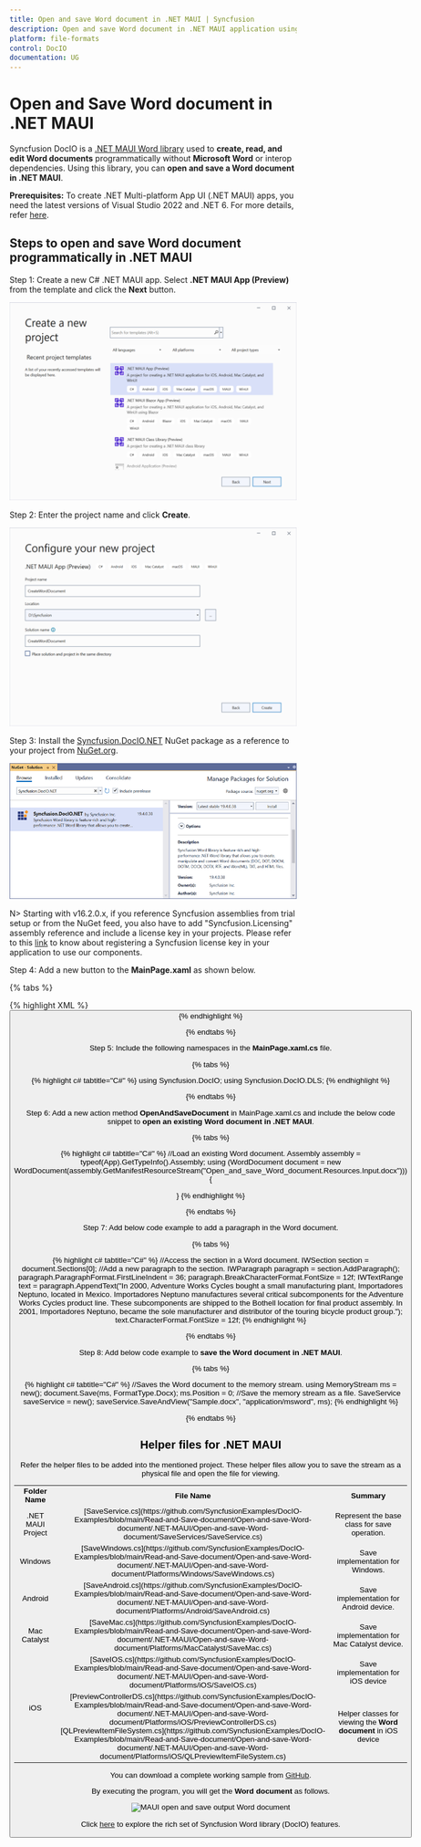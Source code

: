 ```yaml
---
title: Open and save Word document in .NET MAUI | Syncfusion
description: Open and save Word document in .NET MAUI application using Syncfusion .NET MAUI Word (DocIO) library without Microsoft Word or interop dependencies.
platform: file-formats
control: DocIO
documentation: UG
---
```


# Open and Save Word document in .NET MAUI

Syncfusion DocIO is a [.NET MAUI Word library](https://www.syncfusion.com/document-processing/word-framework/maui/word-library) used to **create, read, and edit Word documents** programmatically without **Microsoft Word** or interop dependencies. Using this library, you can **open and save a Word document in .NET MAUI**.

**Prerequisites:**
To create .NET Multi-platform App UI (.NET MAUI) apps, you need the latest versions of Visual Studio 2022 and .NET 6. For more details, refer [here](https://learn.microsoft.com/en-us/dotnet/maui/get-started/installation?view=net-maui-7.0&tabs=vswin).

## Steps to open and save Word document programmatically in .NET MAUI

Step 1: Create a new C# .NET MAUI app. Select **.NET MAUI App (Preview)** from the template and click the **Next** button.

![Create the MAUI app in Visual Studio](MAUI_Images/Create_Project.png)

Step 2: Enter the project name and click **Create**.

![Create a project name for your new project](MAUI_Images/Configure.png)

Step 3: Install the [Syncfusion.DocIO.NET](https://www.nuget.org/packages/Syncfusion.DocIO.Net) NuGet package as a reference to your project from [NuGet.org](https://www.nuget.org/).

![Install Syncfusion.DocIO.NET NuGet package](MAUI_Images/Install_Nuget.png)

N> Starting with v16.2.0.x, if you reference Syncfusion assemblies from trial setup or from the NuGet feed, you also have to add "Syncfusion.Licensing" assembly reference and include a license key in your projects. Please refer to this [link](https://help.syncfusion.com/common/essential-studio/licensing/overview) to know about registering a Syncfusion license key in your application to use our components.

Step 4: Add a new button to the **MainPage.xaml** as shown below.

{% tabs %}

{% highlight XML %}
<ContentPage xmlns="http://schemas.microsoft.com/dotnet/2021/maui"
            xmlns:x="http://schemas.microsoft.com/winfx/2009/xaml"
            x:Class="Open_and_save_Word_document.MainPage"
            BackgroundColor="{DynamicResource SecondaryColor}">
    <ScrollView>
        <Grid RowSpacing="25" RowDefinitions="Auto,Auto,Auto,Auto,*"
            Padding="{OnPlatform iOS='30,60,30,30', Default='30'}">
            <Button 
                Text="Open and Save Document"
                FontAttributes="Bold"
                Grid.Row="0"
                SemanticProperties.Hint="Open and Save Word document you click"
                Clicked="OpenAndSaveDocument"
                HorizontalOptions="Center" />
        </Grid>
    </ScrollView>
</ContentPage>
{% endhighlight %}

{% endtabs %}

Step 5: Include the following namespaces in the **MainPage.xaml.cs** file.

{% tabs %}

{% highlight c# tabtitle="C#" %}
using Syncfusion.DocIO;
using Syncfusion.DocIO.DLS;
{% endhighlight %}

{% endtabs %}

Step 6: Add a new action method **OpenAndSaveDocument** in MainPage.xaml.cs and include the below code snippet to **open an existing Word document in .NET MAUI**.

{% tabs %}

{% highlight c# tabtitle="C#" %}
//Load an existing Word document.
Assembly assembly = typeof(App).GetTypeInfo().Assembly;
using (WordDocument document = new WordDocument(assembly.GetManifestResourceStream("Open_and_save_Word_document.Resources.Input.docx")))
{

}
{% endhighlight %}

{% endtabs %}

Step 7: Add below code example to add a paragraph in the Word document.

{% tabs %}

{% highlight c# tabtitle="C#" %}
//Access the section in a Word document.
IWSection section = document.Sections[0];
//Add a new paragraph to the section.
IWParagraph paragraph = section.AddParagraph();
paragraph.ParagraphFormat.FirstLineIndent = 36;
paragraph.BreakCharacterFormat.FontSize = 12f;
IWTextRange text = paragraph.AppendText("In 2000, Adventure Works Cycles bought a small manufacturing plant, Importadores Neptuno, located in Mexico. Importadores Neptuno manufactures several critical subcomponents for the Adventure Works Cycles product line. These subcomponents are shipped to the Bothell location for final product assembly. In 2001, Importadores Neptuno, became the sole manufacturer and distributor of the touring bicycle product group.");
text.CharacterFormat.FontSize = 12f;
{% endhighlight %}

{% endtabs %}

Step 8: Add below code example to **save the Word document in .NET MAUI**.

{% tabs %}

{% highlight c# tabtitle="C#" %}
//Saves the Word document to the memory stream.
using MemoryStream ms = new();
document.Save(ms, FormatType.Docx);
ms.Position = 0;
//Save the memory stream as a file.
SaveService saveService = new();
saveService.SaveAndView("Sample.docx", "application/msword", ms);
{% endhighlight %}

{% endtabs %}

## Helper files for .NET MAUI

Refer the helper files to be added into the mentioned project. These helper files allow you to save the stream as a physical file and open the file for viewing.

<table>
  <tr>
  <td>
    <b>Folder Name</b>
  </td>
  <td>
    <b>File Name</b>
  </td>
  <td>
    <b>Summary</b>
  </td>
  </tr>
  <tr>
  <td>
    .NET MAUI Project
  </td>
  <td>
    [SaveService.cs](https://github.com/SyncfusionExamples/DocIO-Examples/blob/main/Read-and-Save-document/Open-and-save-Word-document/.NET-MAUI/Open-and-save-Word-document/SaveServices/SaveService.cs)
  </td>
  <td>Represent the base class for save operation.
  </td>
  </tr>
  <tr>
  <td>
    Windows
  </td>
  <td>
    [SaveWindows.cs](https://github.com/SyncfusionExamples/DocIO-Examples/blob/main/Read-and-Save-document/Open-and-save-Word-document/.NET-MAUI/Open-and-save-Word-document/Platforms/Windows/SaveWindows.cs)
  </td>
  <td>Save implementation for Windows.
  </td>
  </tr>
  <tr>
  <td>
    Android
  </td>
  <td>
    [SaveAndroid.cs](https://github.com/SyncfusionExamples/DocIO-Examples/blob/main/Read-and-Save-document/Open-and-save-Word-document/.NET-MAUI/Open-and-save-Word-document/Platforms/Android/SaveAndroid.cs)
  </td>
  <td>Save implementation for Android device.
  </td>
  </tr>
  <tr>
  <td>
    Mac Catalyst
  </td>
  <td>
    [SaveMac.cs](https://github.com/SyncfusionExamples/DocIO-Examples/blob/main/Read-and-Save-document/Open-and-save-Word-document/.NET-MAUI/Open-and-save-Word-document/Platforms/MacCatalyst/SaveMac.cs)
  </td>
  <td>Save implementation for Mac Catalyst device.
  </td>
  </tr>
  <tr>
  <td rowspan="2">
    iOS
  </td>
  <td>
    [SaveIOS.cs](https://github.com/SyncfusionExamples/DocIO-Examples/blob/main/Read-and-Save-document/Open-and-save-Word-document/.NET-MAUI/Open-and-save-Word-document/Platforms/iOS/SaveIOS.cs)
  </td>
  <td>
    Save implementation for iOS device
  </td>
  </tr>
  <tr>
  <td>
    [PreviewControllerDS.cs](https://github.com/SyncfusionExamples/DocIO-Examples/blob/main/Read-and-Save-document/Open-and-save-Word-document/.NET-MAUI/Open-and-save-Word-document/Platforms/iOS/PreviewControllerDS.cs)<br/>[QLPreviewItemFileSystem.cs](https://github.com/SyncfusionExamples/DocIO-Examples/blob/main/Read-and-Save-document/Open-and-save-Word-document/.NET-MAUI/Open-and-save-Word-document/Platforms/iOS/QLPreviewItemFileSystem.cs)
  </td>
  <td>
    Helper classes for viewing the <b>Word document</b> in iOS device
  </td>
  </tr>
</table>

You can download a complete working sample from [GitHub](https://github.com/SyncfusionExamples/DocIO-Examples/tree/main/Read-and-Save-document/Open-and-save-Word-document/.NET-MAUI).

By executing the program, you will get the **Word document** as follows.

![MAUI open and save output Word document](MAUI_Images/OpenAndSaveOutput.png)

Click [here](https://www.syncfusion.com/document-processing/word-framework/maui) to explore the rich set of Syncfusion Word library (DocIO) features. 
